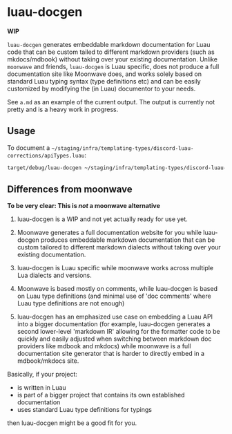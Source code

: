 # luau-docgen

**WIP**

``luau-docgen`` generates embeddable markdown documentation for Luau code that can be custom tailed to different markdown providers (such as mkdocs/mdbook) without taking over your existing documentation. Unlike ``moonwave`` and friends, ``luau-docgen`` is Luau specific, does not produce a full documentation site like Moonwave does, and works solely based on standard Luau typing syntax (type definitions etc) and can be easily customized by modifying the (in Luau) documentor to your needs.

See ``a.md`` as an example of the current output. The output is currently not pretty and is a heavy work in progress.

## Usage

To document a ``~/staging/infra/templating-types/discord-luau-corrections/apiTypes.luau``:

```bash
target/debug/luau-docgen ~/staging/infra/templating-types/discord-luau-corrections/apiTypes.luau  > a
```

## Differences from moonwave

**To be very clear: This is *not* a moonwave alternative**

1. luau-docgen is a WIP and not yet actually ready for use yet.

2. Moonwave generates a full documentation website for you while luau-docgen produces embeddable markdown documentation that can be custom tailored to different markdown dialects without taking over your existing documentation.

3. luau-docgen is Luau specific while moonwave works across multiple Lua dialects and versions.

4. Moonwave is based mostly on comments, while luau-docgen is based on Luau type definitions (and minimal use of 'doc comments' where Luau type definitions are not enough) 

5. luau-docgen has an emphasized use case on embedding a Luau API into a bigger documentation (for example, luau-docgen generates a second lower-level 'markdown IR' allowing for the formatter code to be quickly and easily adjusted when switching between markdown doc providers like mdbook and mkdocs) while moonwave is a full documentation site generator that is harder to directly embed in a mdbook/mkdocs site.

Basically, if your project:

- is written in Luau
- is part of a bigger project that contains its own established documentation
- uses standard Luau type definitions for typings

then luau-docgen might be a good fit for you.